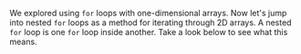 We explored using `for` loops with one-dimensional arrays. Now let's jump into nested `for` loops as a method for iterating through 2D arrays. A nested `for` loop is one `for` loop inside another. Take a look below to see what this means.

